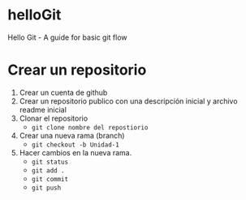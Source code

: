 # helloGit
Hello Git - A guide for basic git flow

# Crear un repositorio
1. Crear un cuenta de github
2. Crear un repositorio publico con una descripción inicial y archivo readme inicial
3. Clonar el repositorio
   * ```git clone nombre del repostiorio ```
4. Crear una nueva rama (branch)
   * ```git checkout -b Unidad-1 ```
5. Hacer cambios en la nueva rama.
   * ```git status```
   * ```git add .```
   * ```git commit```
   * ```git push```